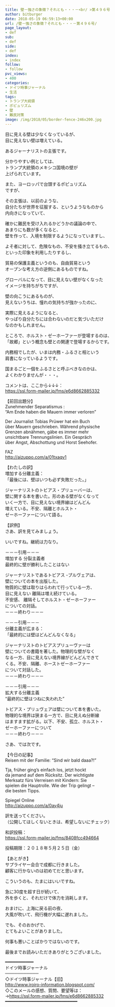 ```yaml
---
title: 壁－強さの象徴？それとも・・・－<br/ >第４９６号
author: bitburger
date: 2018-05-19 06:59:13+00:00
url: /壁－強さの象徴？それとも・・・－第４９６号/
page_layout:
- def
sub:
- def
side:
- def
index:
- index
follow:
- follow
pvc_views:
- 400
categories:
- ドイツ時事ジャーナル
- 生活
tags:
- トランプ大統領
- ポピュリズム
- 壁
- 難民対策
image: /img/2018/05/border-fence-246x200.jpg
---
```

目に見える壁は少なくなっているが、  
目に見えない壁は増えている。

あるジャーナリストの主張です。

分かりやすい例としては、  
トランプ大統領のメキシコ国境の壁が  
上げられています。

また、ヨーロッパで台頭するポピュリズム  
ですが、

その主張は、以前のような、  
自分たちが世界を征服する、というようなものから  
内向きになっていて、

確かに難民を受け入れるかどうかの議論の中で、  
あまりにも数が多くなると、  
壁を作って、入境を制限するようになっていますし、

よそ者に対して、危険なもの、不安を掻き立てるもの、  
といった印象を利用したりするし、

貿易の保護主義というのも、自由貿易という  
オープンな考え方の逆側にあるものですね。

グローバルになって、目に見えない壁がなくなった  
イメージを持ちがちですが、

壁の向こうにあるものが、  
見えないうちは、憧れの気持ちが強かったのに、

実際に見えるようになると、  
やっぱり自分たちには合わないのだと気づいただけ  
なのかもしれません。

ところで、ホルスト・ゼーホーファーが登場するのは、  
「故郷」という概念も壁との関連で登場するからです。

内務相でしたが、いまは内務・ふるさと相という  
肩書になっているようです。

国まるごと一個をふるさとと呼ぶべきなのかは、  
よくわかりませんが・・・。

  
コメントは、ここから↓↓↓：  
<https://ssl.form-mailer.jp/fms/e6d8662885332>

  
【前回出題分】  
Zunehmender Separatismus :  
&#8220;Am Ende haben die Mauern immer verloren&#8221;

Der Journalist Tobias Prüwer hat ein Buch  
über Mauern geschrieben. Während physische  
Grenzen abnähmen, gäbe es immer mehr  
unsichtbare Trennungslinien. Ein Gespräch  
über Angst, Abschottung und Horst Seehofer.

FAZ  
<http://aizuppo.com/a/01txaqv1>

  
【わたしの訳】  
増加する分離主義：  
「最後には、壁はいつも必ず失敗だった。」

ジャーナリストのトビアス・プリューバーは、  
壁に関する本を書いた。形のある壁がなくなって  
いく一方で、目に見えない境界線はどんどん  
増えている。不安、隔離とホルスト・  
ゼーホーファーについて語る。

【訳例】  
さあ、訳を見てみましょう。

いいですね。継続は力なり。

－－－引用－－－  
増加する 分裂主義者  
最終的に壁が勝利したことはない

ジャーナリストであるトビアス -プルヴェアは、  
壁についての本を出版した。  
物質的に壁は取りはらわれて行っている一方、  
目に見えない 離隔は増え続けている。  
不安感、 離隔そしてホルスト・ゼーホーファー  
についての対話。  
－－－終わり－－－

  
－－－引用－－－  
分離主義が広まる：  
「最終的には壁はどんどんなくなる」

ジャーナリストのトビアスプリューヴァーは  
壁についての書籍を著した。物理的な壁がなく  
なる一方、目に見えない境界線がどんどんできて  
くる。不安、隔離、ホーストゼーホーファー  
について対話した。  
－－－終わり－－－

  
－－－引用－－－  
拡大する分離主義  
“最終的に壁はつねに失われた”

トビアス・プリュヴェアは壁について本を書いた。  
物理的な境界は狭まる一方で、目に見えぬ分断線  
はますます拡がる。以下、不安、孤立、ホルスト・  
ゼーホーファーについて  
－－－終わり－－－

  
さあ、では次です。

【今日の記事】  
Reisen mit der Familie: &#8220;Sind wir bald daaa?!&#8221;

Tja, früher ging&#8217;s einfach los, jetzt hockt  
da jemand auf dem Rücksitz. Der wichtigste  
Merksatz fürs Verreisen mit Kindern: Sie  
spielen die Hauptrolle. Wie der Trip gelingt &#8211;  
die besten Tipps.

Spiegel Online  
<http://aizuppo.com/a/0ay4ju>

訳を送ってください。  
（公開してほしくないときは、希望しないにチェック）

和訳投稿：  
 <https://ssl.form-mailer.jp/fms/8408fcc494664>

投稿期限：２０１８年５月２５日（金）

  
【あとがき】  
サプライヤー会合で成都に行きました。  
顧客に行かないのは初めてだと思います。

こういうのも、たまにはいいですね。

急に30度を超す日が続いて、  
外を歩くと、それだけで体力を消耗します。

おまけに、上海に戻る前の夜、  
大風が吹いて、飛行機が大幅に遅れました。

でも、そのおかげで、  
とてもよいことがありました。

何事も悪いことばかりではないのです。

  
最後までお読みいただきありがとうございました。

  
━━━━━━━━━━━  
ドイツ時事ジャーナル  
───────────  
◇ドイツ時事ジャーナル【旧】  
<http://www.iroiro-information.blogspot.com/>  
◇このメールの感想、質問、要望等は：  
-><https://ssl.form-mailer.jp/fms/e6d8662885332>  
━━━━━━━━━━━━━━━━━━━━━━━━━━━━